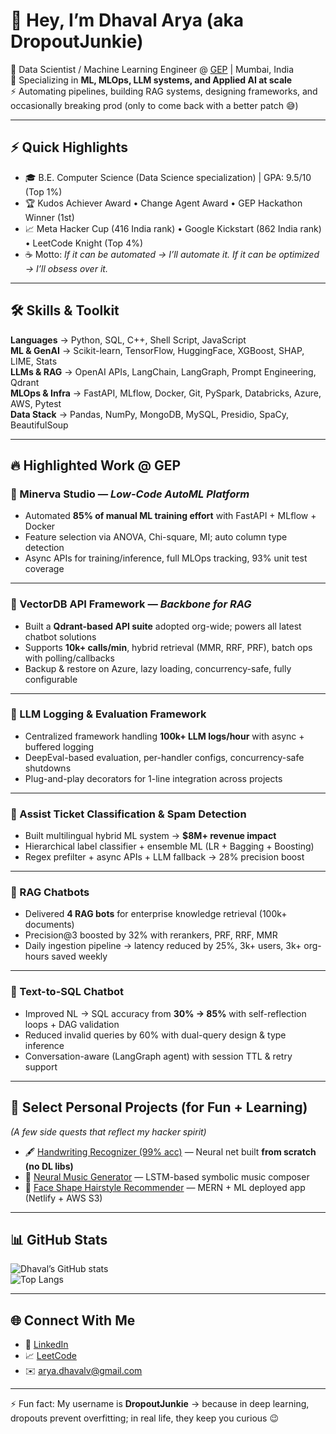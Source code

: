 # 👋 Hey, I’m Dhaval Arya (aka DropoutJunkie)

📍 Data Scientist / Machine Learning Engineer @ [GEP](https://www.gep.com) | Mumbai, India  
🤖 Specializing in **ML, MLOps, LLM systems, and Applied AI at scale**  
⚡ Automating pipelines, building RAG systems, designing frameworks, and occasionally breaking prod (only to come back with a better patch 😅)

---

## ⚡ Quick Highlights
- 🎓 B.E. Computer Science (Data Science specialization) | GPA: 9.5/10 (Top 1%)  
- 🏆 Kudos Achiever Award • Change Agent Award • GEP Hackathon Winner (1st)  
- 📈 Meta Hacker Cup (416 India rank) • Google Kickstart (862 India rank) • LeetCode Knight (Top 4%)  
- ☕ Motto: *If it can be automated → I’ll automate it. If it can be optimized → I’ll obsess over it.*

---

## 🛠️ Skills & Toolkit
**Languages** → Python, SQL, C++, Shell Script, JavaScript  
**ML & GenAI** → Scikit-learn, TensorFlow, HuggingFace, XGBoost, SHAP, LIME, Stats  
**LLMs & RAG** → OpenAI APIs, LangChain, LangGraph, Prompt Engineering, Qdrant  
**MLOps & Infra** → FastAPI, MLflow, Docker, Git, PySpark, Databricks, Azure, AWS, Pytest  
**Data Stack** → Pandas, NumPy, MongoDB, MySQL, Presidio, SpaCy, BeautifulSoup  

---

## 🔥 Highlighted Work @ GEP

### 🔹 Minerva Studio — *Low-Code AutoML Platform*
- Automated **85% of manual ML training effort** with FastAPI + MLflow + Docker  
- Feature selection via ANOVA, Chi-square, MI; auto column type detection  
- Async APIs for training/inference, full MLOps tracking, 93% unit test coverage  

---

### 🔹 VectorDB API Framework — *Backbone for RAG*
- Built a **Qdrant-based API suite** adopted org-wide; powers all latest chatbot solutions  
- Supports **10k+ calls/min**, hybrid retrieval (MMR, RRF, PRF), batch ops with polling/callbacks  
- Backup & restore on Azure, lazy loading, concurrency-safe, fully configurable  

---

### 🔹 LLM Logging & Evaluation Framework
- Centralized framework handling **100k+ LLM logs/hour** with async + buffered logging  
- DeepEval-based evaluation, per-handler configs, concurrency-safe shutdowns  
- Plug-and-play decorators for 1-line integration across projects  

---

### 🔹 Assist Ticket Classification & Spam Detection
- Built multilingual hybrid ML system → **$8M+ revenue impact**  
- Hierarchical label classifier + ensemble ML (LR + Bagging + Boosting)  
- Regex prefilter + async APIs + LLM fallback → 28% precision boost  

---

### 🔹 RAG Chatbots
- Delivered **4 RAG bots** for enterprise knowledge retrieval (100k+ documents)  
- Precision@3 boosted by 32% with rerankers, PRF, RRF, MMR  
- Daily ingestion pipeline → latency reduced by 25%, 3k+ users, 3k+ org-hours saved weekly  

---

### 🔹 Text-to-SQL Chatbot
- Improved NL → SQL accuracy from **30% → 85%** with self-reflection loops + DAG validation  
- Reduced invalid queries by 60% with dual-query design & type inference  
- Conversation-aware (LangGraph agent) with session TTL & retry support  

---

## 🎯 Select Personal Projects (for Fun + Learning)
*(A few side quests that reflect my hacker spirit)*  
- 🖋️ [Handwriting Recognizer (99% acc)](https://github.com/DhavalArya/Handwriting-Recognizer-From-Scratch) — Neural net built **from scratch (no DL libs)**  
- 🎵 [Neural Music Generator](https://github.com/DhavalArya/Music_generator) — LSTM-based symbolic music composer  
- 💇 [Face Shape Hairstyle Recommender](https://face-shape-analyzer.netlify.app/) — MERN + ML deployed app (Netlify + AWS S3)  

---

## 📊 GitHub Stats
![Dhaval’s GitHub stats](https://github-readme-stats.vercel.app/api?username=DropoutJunkie&show_icons=true&theme=radical)  
![Top Langs](https://github-readme-stats.vercel.app/api/top-langs/?username=DropoutJunkie&layout=compact&theme=radical)  

---

## 🌐 Connect With Me
- 💼 [LinkedIn](https://www.linkedin.com/in/dhavalarya)  
- 📈 [LeetCode](https://leetcode.com/DhavalAr)  
- ✉️ arya.dhavalv@gmail.com  

---
⚡ Fun fact: My username is **DropoutJunkie** → because in deep learning, dropouts prevent overfitting; in real life, they keep you curious 😉

